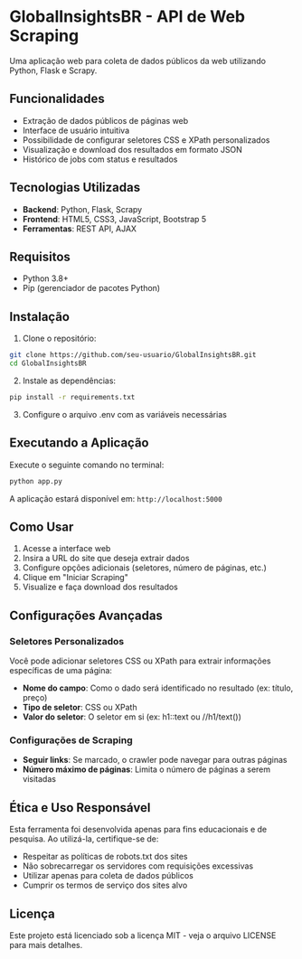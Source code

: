 # GlobalInsightsBR - API de Web Scraping

Uma aplicação web para coleta de dados públicos da web utilizando Python, Flask e Scrapy.

## Funcionalidades

- Extração de dados públicos de páginas web
- Interface de usuário intuitiva
- Possibilidade de configurar seletores CSS e XPath personalizados
- Visualização e download dos resultados em formato JSON
- Histórico de jobs com status e resultados

## Tecnologias Utilizadas

- **Backend**: Python, Flask, Scrapy
- **Frontend**: HTML5, CSS3, JavaScript, Bootstrap 5
- **Ferramentas**: REST API, AJAX

## Requisitos

- Python 3.8+
- Pip (gerenciador de pacotes Python)

## Instalação

1. Clone o repositório:
```bash
git clone https://github.com/seu-usuario/GlobalInsightsBR.git
cd GlobalInsightsBR
```

2. Instale as dependências:
```bash
pip install -r requirements.txt
```

3. Configure o arquivo .env com as variáveis necessárias

## Executando a Aplicação

Execute o seguinte comando no terminal:

```bash
python app.py
```

A aplicação estará disponível em: `http://localhost:5000`

## Como Usar

1. Acesse a interface web
2. Insira a URL do site que deseja extrair dados
3. Configure opções adicionais (seletores, número de páginas, etc.)
4. Clique em "Iniciar Scraping"
5. Visualize e faça download dos resultados

## Configurações Avançadas

### Seletores Personalizados

Você pode adicionar seletores CSS ou XPath para extrair informações específicas de uma página:

- **Nome do campo**: Como o dado será identificado no resultado (ex: título, preço)
- **Tipo de seletor**: CSS ou XPath
- **Valor do seletor**: O seletor em si (ex: h1::text ou //h1/text())

### Configurações de Scraping

- **Seguir links**: Se marcado, o crawler pode navegar para outras páginas
- **Número máximo de páginas**: Limita o número de páginas a serem visitadas

## Ética e Uso Responsável

Esta ferramenta foi desenvolvida apenas para fins educacionais e de pesquisa. Ao utilizá-la, certifique-se de:

- Respeitar as políticas de robots.txt dos sites
- Não sobrecarregar os servidores com requisições excessivas
- Utilizar apenas para coleta de dados públicos
- Cumprir os termos de serviço dos sites alvo

## Licença

Este projeto está licenciado sob a licença MIT - veja o arquivo LICENSE para mais detalhes.